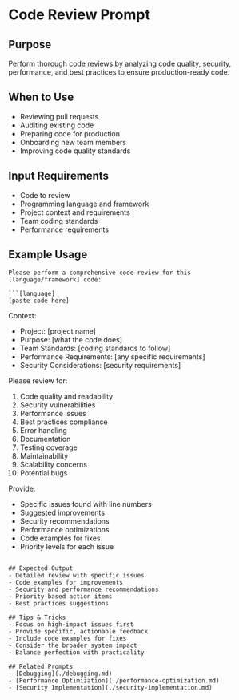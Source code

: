 # Code Review Prompt

## Purpose
Perform thorough code reviews by analyzing code quality, security, performance, and best practices to ensure production-ready code.

## When to Use
- Reviewing pull requests
- Auditing existing code
- Preparing code for production
- Onboarding new team members
- Improving code quality standards

## Input Requirements
- Code to review
- Programming language and framework
- Project context and requirements
- Team coding standards
- Performance requirements

## Example Usage

```prompt
Please perform a comprehensive code review for this [language/framework] code:

```[language]
[paste code here]
```

Context:
- Project: [project name]
- Purpose: [what the code does]
- Team Standards: [coding standards to follow]
- Performance Requirements: [any specific requirements]
- Security Considerations: [security requirements]

Please review for:
1. Code quality and readability
2. Security vulnerabilities
3. Performance issues
4. Best practices compliance
5. Error handling
6. Documentation
7. Testing coverage
8. Maintainability
9. Scalability concerns
10. Potential bugs

Provide:
- Specific issues found with line numbers
- Suggested improvements
- Security recommendations
- Performance optimizations
- Code examples for fixes
- Priority levels for each issue
```

## Expected Output
- Detailed review with specific issues
- Code examples for improvements
- Security and performance recommendations
- Priority-based action items
- Best practices suggestions

## Tips & Tricks
- Focus on high-impact issues first
- Provide specific, actionable feedback
- Include code examples for fixes
- Consider the broader system impact
- Balance perfection with practicality

## Related Prompts
- [Debugging](./debugging.md)
- [Performance Optimization](./performance-optimization.md)
- [Security Implementation](./security-implementation.md)
